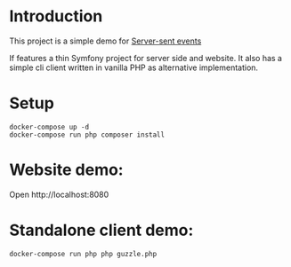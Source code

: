 # Introduction
This project is a simple demo for [Server-sent events](https://developer.mozilla.org/en-US/docs/Web/API/Server-sent_events)

If features a thin Symfony project for server side and website. It also has a simple cli client written in vanilla PHP
as alternative implementation.

# Setup

```
docker-compose up -d
docker-compose run php composer install
```

# Website demo:

Open http://localhost:8080

# Standalone client demo:

```
docker-compose run php php guzzle.php
```
